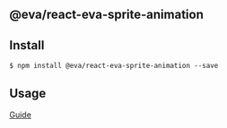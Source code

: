 ## @eva/react-eva-sprite-animation

## Install

```
$ npm install @eva/react-eva-sprite-animation --save
```

## Usage

[Guide](https://yuque.com/eva/react-eva/sprite-animation)
